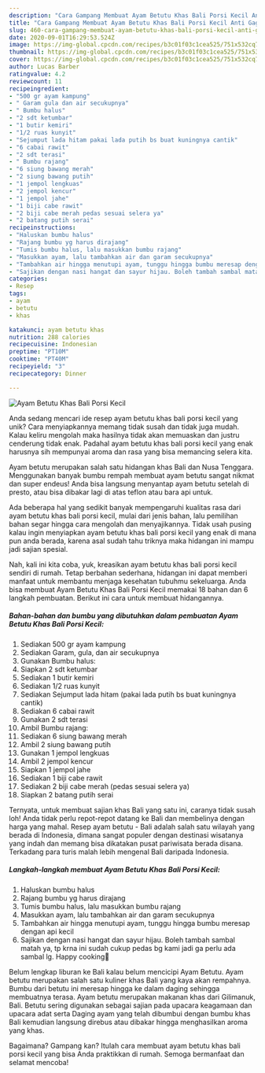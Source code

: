 ```yaml
---
description: "Cara Gampang Membuat Ayam Betutu Khas Bali Porsi Kecil Anti Gagal"
title: "Cara Gampang Membuat Ayam Betutu Khas Bali Porsi Kecil Anti Gagal"
slug: 460-cara-gampang-membuat-ayam-betutu-khas-bali-porsi-kecil-anti-gagal
date: 2020-09-01T16:29:53.524Z
image: https://img-global.cpcdn.com/recipes/b3c01f03c1cea525/751x532cq70/ayam-betutu-khas-bali-porsi-kecil-foto-resep-utama.jpg
thumbnail: https://img-global.cpcdn.com/recipes/b3c01f03c1cea525/751x532cq70/ayam-betutu-khas-bali-porsi-kecil-foto-resep-utama.jpg
cover: https://img-global.cpcdn.com/recipes/b3c01f03c1cea525/751x532cq70/ayam-betutu-khas-bali-porsi-kecil-foto-resep-utama.jpg
author: Lucas Barber
ratingvalue: 4.2
reviewcount: 11
recipeingredient:
- "500 gr ayam kampung"
- " Garam gula dan air secukupnya"
- " Bumbu halus"
- "2 sdt ketumbar"
- "1 butir kemiri"
- "1/2 ruas kunyit"
- "Sejumput lada hitam pakai lada putih bs buat kuningnya cantik"
- "6 cabai rawit"
- "2 sdt terasi"
- " Bumbu rajang"
- "6 siung bawang merah"
- "2 siung bawang putih"
- "1 jempol lengkuas"
- "2 jempol kencur"
- "1 jempol jahe"
- "1 biji cabe rawit"
- "2 biji cabe merah pedas sesuai selera ya"
- "2 batang putih serai"
recipeinstructions:
- "Haluskan bumbu halus"
- "Rajang bumbu yg harus dirajang"
- "Tumis bumbu halus, lalu masukkan bumbu rajang"
- "Masukkan ayam, lalu tambahkan air dan garam secukupnya"
- "Tambahkan air hingga menutupi ayam, tunggu hingga bumbu meresap dengan api kecil"
- "Sajikan dengan nasi hangat dan sayur hijau. Boleh tambah sambal matah ya, tp krna ini sudah cukup pedas bg kami jadi ga perlu ada sambal lg. Happy cooking🤗"
categories:
- Resep
tags:
- ayam
- betutu
- khas

katakunci: ayam betutu khas 
nutrition: 288 calories
recipecuisine: Indonesian
preptime: "PT10M"
cooktime: "PT40M"
recipeyield: "3"
recipecategory: Dinner

---
```



![Ayam Betutu Khas Bali Porsi Kecil](https://img-global.cpcdn.com/recipes/b3c01f03c1cea525/751x532cq70/ayam-betutu-khas-bali-porsi-kecil-foto-resep-utama.jpg)

Anda sedang mencari ide resep ayam betutu khas bali porsi kecil yang unik? Cara menyiapkannya memang tidak susah dan tidak juga mudah. Kalau keliru mengolah maka hasilnya tidak akan memuaskan dan justru cenderung tidak enak. Padahal ayam betutu khas bali porsi kecil yang enak harusnya sih mempunyai aroma dan rasa yang bisa memancing selera kita.

Ayam betutu merupakan salah satu hidangan khas Bali dan Nusa Tenggara. Menggunakan banyak bumbu rempah membuat ayam betutu sangat nikmat dan super endeus! Anda bisa langsung menyantap ayam betutu setelah di presto, atau bisa dibakar lagi di atas teflon atau bara api untuk.

Ada beberapa hal yang sedikit banyak mempengaruhi kualitas rasa dari ayam betutu khas bali porsi kecil, mulai dari jenis bahan, lalu pemilihan bahan segar hingga cara mengolah dan menyajikannya. Tidak usah pusing kalau ingin menyiapkan ayam betutu khas bali porsi kecil yang enak di mana pun anda berada, karena asal sudah tahu triknya maka hidangan ini mampu jadi sajian spesial.


Nah, kali ini kita coba, yuk, kreasikan ayam betutu khas bali porsi kecil sendiri di rumah. Tetap berbahan sederhana, hidangan ini dapat memberi manfaat untuk membantu menjaga kesehatan tubuhmu sekeluarga. Anda bisa membuat Ayam Betutu Khas Bali Porsi Kecil memakai 18 bahan dan 6 langkah pembuatan. Berikut ini cara untuk membuat hidangannya.

<!--inarticleads1-->

##### Bahan-bahan dan bumbu yang dibutuhkan dalam pembuatan Ayam Betutu Khas Bali Porsi Kecil:

1. Sediakan 500 gr ayam kampung
1. Sediakan  Garam, gula, dan air secukupnya
1. Gunakan  Bumbu halus:
1. Siapkan 2 sdt ketumbar
1. Sediakan 1 butir kemiri
1. Sediakan 1/2 ruas kunyit
1. Sediakan Sejumput lada hitam (pakai lada putih bs buat kuningnya cantik)
1. Sediakan 6 cabai rawit
1. Gunakan 2 sdt terasi
1. Ambil  Bumbu rajang:
1. Sediakan 6 siung bawang merah
1. Ambil 2 siung bawang putih
1. Gunakan 1 jempol lengkuas
1. Ambil 2 jempol kencur
1. Siapkan 1 jempol jahe
1. Sediakan 1 biji cabe rawit
1. Sediakan 2 biji cabe merah (pedas sesuai selera ya)
1. Siapkan 2 batang putih serai


Ternyata, untuk membuat sajian khas Bali yang satu ini, caranya tidak susah loh! Anda tidak perlu repot-repot datang ke Bali dan membelinya dengan harga yang mahal. Resep ayam betutu - Bali adalah salah satu wilayah yang berada di Indonesia, dimana sangat populer dengan destinasi wisatanya yang indah dan memang bisa dikatakan pusat pariwisata berada disana. Terkadang para turis malah lebih mengenal Bali daripada Indonesia. 

<!--inarticleads2-->

##### Langkah-langkah membuat Ayam Betutu Khas Bali Porsi Kecil:

1. Haluskan bumbu halus
1. Rajang bumbu yg harus dirajang
1. Tumis bumbu halus, lalu masukkan bumbu rajang
1. Masukkan ayam, lalu tambahkan air dan garam secukupnya
1. Tambahkan air hingga menutupi ayam, tunggu hingga bumbu meresap dengan api kecil
1. Sajikan dengan nasi hangat dan sayur hijau. Boleh tambah sambal matah ya, tp krna ini sudah cukup pedas bg kami jadi ga perlu ada sambal lg. Happy cooking🤗


Belum lengkap liburan ke Bali kalau belum mencicipi Ayam Betutu. Ayam betutu merupakan salah satu kuliner khas Bali yang kaya akan rempahnya. Bumbu dari betutu ini meresap hingga ke dalam daging sehingga membuatnya terasa. Ayam betutu merupakan makanan khas dari Gilimanuk, Bali. Betutu sering digunakan sebagai sajian pada upacara keagamaan dan upacara adat serta Daging ayam yang telah dibumbui dengan bumbu khas Bali kemudian langsung direbus atau dibakar hingga menghasilkan aroma yang khas. 

Bagaimana? Gampang kan? Itulah cara membuat ayam betutu khas bali porsi kecil yang bisa Anda praktikkan di rumah. Semoga bermanfaat dan selamat mencoba!
